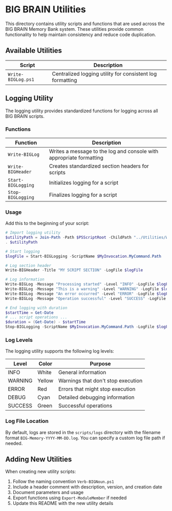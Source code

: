 # BIG BRAIN Utilities

This directory contains utility scripts and functions that are used across the BIG BRAIN Memory Bank system. These utilities provide common functionality to help maintain consistency and reduce code duplication.

## Available Utilities

| Script             | Description                                               |
| ------------------ | --------------------------------------------------------- |
| `Write-BIGLog.ps1` | Centralized logging utility for consistent log formatting |

## Logging Utility

The logging utility provides standardized functions for logging across all BIG BRAIN scripts.

### Functions

| Function           | Description                                                         |
| ------------------ | ------------------------------------------------------------------- |
| `Write-BIGLog`     | Writes a message to the log and console with appropriate formatting |
| `Write-BIGHeader`  | Creates standardized section headers for scripts                    |
| `Start-BIGLogging` | Initializes logging for a script                                    |
| `Stop-BIGLogging`  | Finalizes logging for a script                                      |

### Usage

Add this to the beginning of your script:

```powershell
# Import logging utility
$utilityPath = Join-Path -Path $PSScriptRoot -ChildPath "../Utilities/Write-BIGLog.ps1"
. $utilityPath

# Start logging
$logFile = Start-BIGLogging -ScriptName $MyInvocation.MyCommand.Path

# Log section header
Write-BIGHeader -Title "MY SCRIPT SECTION" -LogFile $logFile

# Log information
Write-BIGLog -Message "Processing started" -Level "INFO" -LogFile $logFile
Write-BIGLog -Message "This is a warning" -Level "WARNING" -LogFile $logFile
Write-BIGLog -Message "An error occurred" -Level "ERROR" -LogFile $logFile
Write-BIGLog -Message "Operation successful" -Level "SUCCESS" -LogFile $logFile

# End logging with duration
$startTime = Get-Date
# ... script operations ...
$duration = (Get-Date) - $startTime
Stop-BIGLogging -ScriptName $MyInvocation.MyCommand.Path -LogFile $logFile -Duration $duration
```

### Log Levels

The logging utility supports the following log levels:

| Level   | Color  | Purpose                            |
| ------- | ------ | ---------------------------------- |
| INFO    | White  | General information                |
| WARNING | Yellow | Warnings that don't stop execution |
| ERROR   | Red    | Errors that might stop execution   |
| DEBUG   | Cyan   | Detailed debugging information     |
| SUCCESS | Green  | Successful operations              |

### Log File Location

By default, logs are stored in the `scripts/logs` directory with the filename format `BIG-Memory-YYYY-MM-DD.log`. You can specify a custom log file path if needed.

## Adding New Utilities

When creating new utility scripts:

1. Follow the naming convention `Verb-BIGNoun.ps1`
2. Include a header comment with description, version, and creation date
3. Document parameters and usage
4. Export functions using `Export-ModuleMember` if needed
5. Update this README with the new utility details

